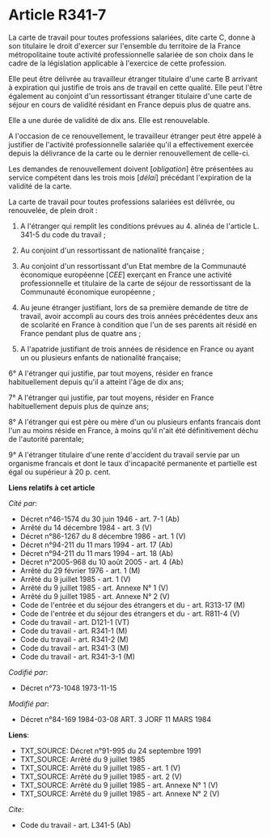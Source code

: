 # Article R341-7

La carte de travail pour toutes professions salariées, dite carte C, donne à son titulaire le droit d'exercer sur l'ensemble
du territoire de la France métropolitaine toute activité professionnelle salariée de son choix dans le cadre de la
législation applicable à l'exercice de cette profession.

Elle peut être délivrée au travailleur étranger titulaire d'une carte B arrivant à expiration qui justifie de trois ans de
travail en cette qualité. Elle peut l'être également au conjoint d'un ressortissant étranger titulaire d'une carte de séjour
en cours de validité résidant en France depuis plus de quatre ans.

Elle a une durée de validité de dix ans. Elle est renouvelable.

A l'occasion de ce renouvellement, le travailleur étranger peut être appelé à justifier de l'activité professionnelle
salariée qu'il a effectivement exercée depuis la délivrance de la carte ou le dernier renouvellement de celle-ci.

Les demandes de renouvellement doivent [*obligation*] être présentées au service compétent dans les trois mois [*délai*]
précédant l'expiration de la validité de la carte.

La carte de travail pour toutes professions salariées est délivrée, ou renouvelée, de plein droit :

1. A l'étranger qui remplit les conditions prévues au 4. alinéa de l'article L. 341-5 du code du travail ;

2. Au conjoint d'un ressortissant de nationalité française ;

3. Au conjoint d'un ressortissant d'un Etat membre de la Communauté économique européenne [*CEE*] exerçant en France une
activité professionnelle et titulaire de la carte de séjour de ressortissant de la Communauté économique européenne ;

4. Au jeune étranger justifiant, lors de sa première demande de titre de travail, avoir accompli au cours des trois années
précédentes deux ans de scolarité en France à condition que l'un de ses parents ait résidé en France pendant plus de quatre
ans ;

5. A l'apatride justifiant de trois années de résidence en France ou ayant un ou plusieurs enfants de nationalité française;

6° A l'étranger qui justifie, par tout moyens, résider en france  habituellement depuis qu'il a atteint l'âge de dix ans;

7° A l'étranger qui justifie, par tout moyens, résider en France  habituellement depuis plus de quinze ans;

8° A l'étranger qui est père ou mère d'un ou plusieurs enfants  francais dont l'un au moins réside en France, à moins qu'il
n'ait été définitivement déchu de l'autorité parentale;

9° A l'étranger titulaire d'une rente d'accident du travail servie  par un organisme francais et dont le taux d'incapacité
permanente et partielle est égal ou supérieur à 20 p. cent.

**Liens relatifs à cet article**

_Cité par_:

  - Décret n°46-1574 du 30 juin 1946 - art. 7-1 (Ab)
  - Arrêté du 14 décembre 1984 - art. 3 (V)
  - Décret n°86-1267 du 8 décembre 1986 - art. 1 (V)
  - Décret n°94-211 du 11 mars 1994 - art. 17 (Ab)
  - Décret n°94-211 du 11 mars 1994 - art. 18 (Ab)
  - Décret n°2005-968 du 10 août 2005 - art. 4 (Ab)
  - Arrêté du 29 février 1976 - art. 1 (M)
  - Arrêté du 9 juillet 1985 - art. 1 (V)
  - Arrêté du 9 juillet 1985 - art. Annexe N° 1 (V)
  - Arrêté du 9 juillet 1985 - art. Annexe N° 2 (V)
  - Code de l'entrée et du séjour des étrangers et du  - art. R313-17 (M)
  - Code de l'entrée et du séjour des étrangers et du  - art. R811-4 (V)
  - Code du travail - art. D121-1 (VT)
  - Code du travail - art. R341-1 (M)
  - Code du travail - art. R341-2 (M)
  - Code du travail - art. R341-3 (M)
  - Code du travail - art. R341-3-1 (M)

_Codifié par_:

  - Décret n°73-1048 1973-11-15

_Modifié par_:

  - Décret n°84-169 1984-03-08 ART. 3 JORF 11 MARS 1984

**Liens**:

  - TXT_SOURCE: Décret n°91-995 du 24 septembre 1991
  - TXT_SOURCE: Arrêté du 9 juillet 1985
  - TXT_SOURCE: Arrêté du 9 juillet 1985 - art. 1 (V)
  - TXT_SOURCE: Arrêté du 9 juillet 1985 - art. 2 (V)
  - TXT_SOURCE: Arrêté du 9 juillet 1985 - art. Annexe N° 1 (V)
  - TXT_SOURCE: Arrêté du 9 juillet 1985 - art. Annexe N° 2 (V)

_Cite_:

  - Code du travail - art. L341-5 (Ab)
